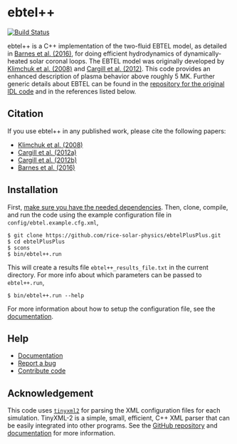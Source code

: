 # ebtel++

[![Build Status](https://github.com/rice-solar-physics/ebtelplusplus/actions/workflows/tests.yml/badge.svg)](https://github.com/rice-solar-physics/ebtelPlusPlus/actions/workflows/tests.yml)

ebtel++ is a C++ implementation of the two-fluid EBTEL model, as detailed in [Barnes et al. (2016)](http://adsabs.harvard.edu/abs/2016ApJ...829...31B), for doing efficient hydrodynamics of dynamically-heated solar coronal loops. The EBTEL model was originally developed by [Klimchuk et al. (2008)](http://adsabs.harvard.edu/abs/2008ApJ...682.1351K) and [Cargill et al. (2012)](http://adsabs.harvard.edu/abs/2012ApJ...752..161C). This code provides an enhanced description of plasma behavior above roughly 5 MK. Further generic details about EBTEL can be found in the [repository for the original IDL code](https://github.com/rice-solar-physics/EBTEL) and in the references listed below.

## Citation

If you use ebtel++ in any published work, please cite the following papers:

* [Klimchuk et al. (2008)](http://adsabs.harvard.edu/abs/2008ApJ...682.1351K)
* [Cargill et al. (2012a)](http://adsabs.harvard.edu/abs/2012ApJ...752..161C)
* [Cargill et al. (2012b)](http://adsabs.harvard.edu/abs/2012ApJ...758....5C)
* [Barnes et al. (2016)](http://adsabs.harvard.edu/abs/2016ApJ...829...31B)

## Installation

First, [make sure you have the needed dependencies](http://rice-solar-physics.github.io/ebtelPlusPlus/#dependencies).
Then, clone, compile, and run the code using the example configuration file in `config/ebtel.example.cfg.xml`,

```Shell
$ git clone https://github.com/rice-solar-physics/ebtelPlusPlus.git
$ cd ebtelPlusPlus
$ scons
$ bin/ebtel++.run
```

This will create a results file `ebtel++_results_file.txt` in the current directory. For more info about which parameters can be passed to `ebtel++.run`,

```Shell
$ bin/ebtel++.run --help
```

For more information about how to setup the configuration file, see the [documentation](http://rice-solar-physics.github.io/ebtelPlusPlus/).

## Help

* [Documentation](http://rice-solar-physics.github.io/ebtelPlusPlus/)
* [Report a bug](https://github.com/rice-solar-physics/ebtelPlusPlus/issues)
* [Contribute code](https://github.com/rice-solar-physics/ebtelPlusPlus/pulls)

## Acknowledgement

This code uses [`tinyxml2`](https://github.com/leethomason/tinyxml2) for parsing the XML configuration files for each simulation.
TinyXML-2 is a simple, small, efficient, C++ XML parser that can be easily integrated into other programs.
See the [GitHub repository](https://github.com/leethomason/tinyxml2) and [documentation](http://leethomason.github.io/tinyxml2/) for more information.
